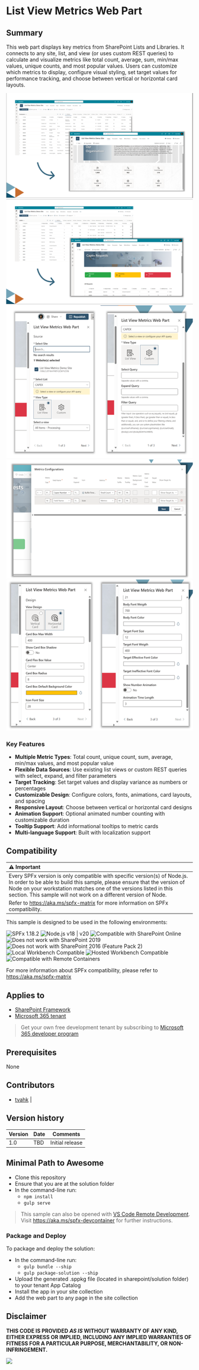 # List View Metrics Web Part

## Summary

This web part displays key metrics from SharePoint Lists and Libraries. It connects to any site, list, and view (or uses custom REST queries) to calculate and visualize metrics like total count, average, sum, min/max values, unique counts, and most popular values. Users can customize which metrics to display, configure visual styling, set target values for performance tracking, and choose between vertical or horizontal card layouts.

![List View Metrics Web Part - Sample 1](./assets/asset1.png)
\
![List View Metrics Web Part - Sample 2](./assets/asset2.png)
\
![List View Metrics Web Part - Configurations 1](./assets/asset3.png)
\
![List View Metrics Web Part - Configurations 2](./assets/asset4.png)
\
![List View Metrics Web Part - Configurations 3](./assets/asset5.png)

### Key Features

- **Multiple Metric Types**: Total count, unique count, sum, average, min/max values, and most popular value
- **Flexible Data Sources**: Use existing list views or custom REST queries with select, expand, and filter parameters
- **Target Tracking**: Set target values and display variance as numbers or percentages
- **Customizable Design**: Configure colors, fonts, animations, card layouts, and spacing
- **Responsive Layout**: Choose between vertical or horizontal card designs
- **Animation Support**: Optional animated number counting with customizable duration
- **Tooltip Support**: Add informational tooltips to metric cards
- **Multi-language Support**: Built with localization support

## Compatibility

| :warning: Important          |
|:---------------------------|
| Every SPFx version is only compatible with specific version(s) of Node.js. In order to be able to build this sample, please ensure that the version of Node on your workstation matches one of the versions listed in this section. This sample will not work on a different version of Node.|
|Refer to <https://aka.ms/spfx-matrix> for more information on SPFx compatibility.   |

This sample is designed to be used in the following environments:

![SPFx 1.18.2](https://img.shields.io/badge/SPFx-1.18.2-green.svg) 
![Node.js v18 | v20](https://img.shields.io/badge/Node.js-v18%20%7C%20v20-green.svg) 
![Compatible with SharePoint Online](https://img.shields.io/badge/SharePoint%20Online-Compatible-green.svg)
![Does not work with SharePoint 2019](https://img.shields.io/badge/SharePoint%20Server%202019-Incompatible-red.svg)
![Does not work with SharePoint 2016 (Feature Pack 2)](https://img.shields.io/badge/SharePoint%20Server%202016%20(Feature%20Pack%202)-Incompatible-red.svg "SharePoint Server 2016 Feature Pack 2 requires SPFx 1.1")
![Local Workbench Compatible](https://img.shields.io/badge/Local%20Workbench-Compatible-green.svg)
![Hosted Workbench Compatible](https://img.shields.io/badge/Hosted%20Workbench-Compatible-green.svg)
![Compatible with Remote Containers](https://img.shields.io/badge/Remote%20Containers-Compatible-green.svg)

For more information about SPFx compatibility, please refer to https://aka.ms/spfx-matrix

## Applies to

- [SharePoint Framework](https://aka.ms/spfx)
- [Microsoft 365 tenant](https://docs.microsoft.com/en-us/sharepoint/dev/spfx/set-up-your-developer-tenant)

> Get your own free development tenant by subscribing to [Microsoft 365 developer program](http://aka.ms/o365devprogram)

## Prerequisites

None

## Contributors

- [tvahk](https://github.com/tvahk) |

## Version history

| Version | Date | Comments |
| ------- | ---- | -------- |
| 1.0 | TBD | Initial release |


## Minimal Path to Awesome

- Clone this repository
- Ensure that you are at the solution folder
- In the command-line run:
  - `npm install`
  - `gulp serve`

>  This sample can also be opened with [VS Code Remote Development](https://code.visualstudio.com/docs/remote/remote-overview). Visit https://aka.ms/spfx-devcontainer for further instructions.

### Package and Deploy

To package and deploy the solution:

- In the command-line run:
  - `gulp bundle --ship`
  - `gulp package-solution --ship`
- Upload the generated .sppkg file (located in sharepoint/solution folder) to your tenant App Catalog
- Install the app in your site collection
- Add the web part to any page in the site collection


## Disclaimer

**THIS CODE IS PROVIDED *AS IS* WITHOUT WARRANTY OF ANY KIND, EITHER EXPRESS OR IMPLIED, INCLUDING ANY IMPLIED WARRANTIES OF FITNESS FOR A PARTICULAR PURPOSE, MERCHANTABILITY, OR NON-INFRINGEMENT.**


<img src="https://m365-visitor-stats.azurewebsites.net/sp-dev-fx-webparts/samples/react-check-flows" />
